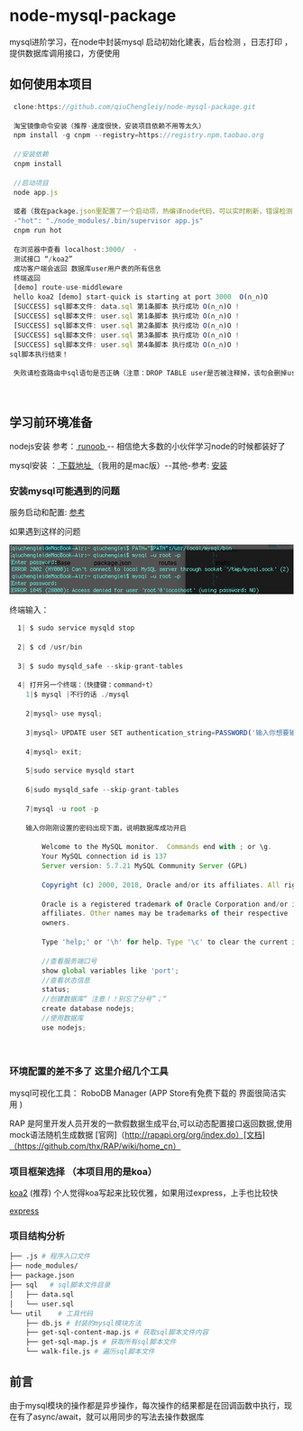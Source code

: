 # node-mysql-package
mysql进阶学习，在node中封装mysql 启动初始化建表，后台检测 ，日志打印 ，提供数据库调用接口，方便使用   

## 如何使用本项目

```js
 clone:https://github.com/qiuChengleiy/node-mysql-package.git
 
 淘宝镜像命令安装（推荐-速度很快，安装项目依赖不用等太久）
 npm install -g cnpm --registry=https://registry.npm.taobao.org
 
 //安装依赖
 cnpm install
 
 //启动项目
 node app.js
 
 或者（我在package.json里配置了一个启动项，热编译node代码，可以实时刷新，错误检测,依赖supervisor插件）
 -"hot": "./node_modules/.bin/supervisor app.js"
 cnpm run hot 
 
 在浏览器中查看 localhost:3000/  - 
 测试接口 “/koa2” 
 成功客户端会返回 数据库user用户表的所有信息 
 终端返回
 [demo] route-use-middleware 
 hello koa2 [demo] start-quick is starting at port 3000  O(∩_∩)O 
 [SUCCESS] sql脚本文件: data.sql 第1条脚本 执行成功 O(∩_∩)O !
 [SUCCESS] sql脚本文件: user.sql 第1条脚本 执行成功 O(∩_∩)O !
 [SUCCESS] sql脚本文件: user.sql 第2条脚本 执行成功 O(∩_∩)O !
 [SUCCESS] sql脚本文件: user.sql 第3条脚本 执行成功 O(∩_∩)O !
 [SUCCESS] sql脚本文件: user.sql 第4条脚本 执行成功 O(∩_∩)O !
sql脚本执行结束！

 失败请检查路由中sql语句是否正确（注意：DROP TABLE user是否被注释掉，该句会删掉user表），确保mysql服务启动端口号是否正确（默认端口3306）
 
 
```

## 学习前环境准备
nodejs安装 参考：[ runoob ](http://www.runoob.com/nodejs/nodejs-mysql.html) -- 相信绝大多数的小伙伴学习node的时候都装好了

mysql安装 ：[ 下载地址 ](https://www.mysql.com/downloads/) （我用的是mac版）--其他-参考: [ 安装 ](http://www.runoob.com/mysql/mysql-install.html) 


### 安装mysql可能遇到的问题
服务启动和配置: [ 参考 ](https://jingyan.baidu.com/article/e6c8503c51ee97e54e1a186d.html) 

如果遇到这样的问题

![image](Jietu20180406-001641.jpg)

终端输入：

```js
  1| $ sudo service mysqld stop
  
  2| $ cd /usr/bin
  
  3| $ sudo mysqld_safe --skip-grant-tables
  
  4| 打开另一个终端：（快捷键：command+t）
    1|$ mysql |不行的话 ./mysql
    
    2|mysql> use mysql;
    
    3|mysql> UPDATE user SET authentication_string=PASSWORD('输入你想要输入的密码') WHERE user = 'root';
    
    4|mysql> exit;
    
    5|sudo service mysqld start
    
    6|sudo mysqld_safe --skip-grant-tables
    
    7|mysql -u root -p
    
    输入你刚刚设置的密码出现下面，说明数据库成功开启 
    
        Welcome to the MySQL monitor.  Commands end with ; or \g.
        Your MySQL connection id is 137
        Server version: 5.7.21 MySQL Community Server (GPL)

        Copyright (c) 2000, 2018, Oracle and/or its affiliates. All rights reserved.

        Oracle is a registered trademark of Oracle Corporation and/or its
        affiliates. Other names may be trademarks of their respective
        owners.

        Type 'help;' or '\h' for help. Type '\c' to clear the current input statement.
        
        //查看服务端口号
        show global variables like 'port'; 
        //查看状态信息
        status; 
        //创建数据库“ 注意！！别忘了分号”；“
        create database nodejs; 
        //使用数据库
        use nodejs; 
        
       
```


### 环境配置的差不多了 这里介绍几个工具
mysql可视化工具： RoboDB Manager (APP Store有免费下载的 界面很简洁实用 )

RAP 是阿里开发人员开发的一款假数据生成平台,可以动态配置接口返回数据,使用mock语法随机生成数据 [官网]（http://rapapi.org/org/index.do）[文档]（https://github.com/thx/RAP/wiki/home_cn）


### 项目框架选择 （本项目用的是koa）
[koa2](https://koa.bootcss.com) (推荐) 个人觉得koa写起来比较优雅，如果用过express，上手也比较快

[express](http://www.expressjs.com.cn/4x/api.html)


### 项目结构分析
``` sh
├── .js # 程序入口文件
├── node_modules/
├── package.json
├── sql   # sql脚本文件目录
│   ├── data.sql
│   └── user.sql
└── util    # 工具代码
    ├── db.js # 封装的mysql模块方法
    ├── get-sql-content-map.js # 获取sql脚本文件内容
    ├── get-sql-map.js # 获取所有sql脚本文件
    └── walk-file.js # 遍历sql脚本文件
```























## 前言
由于mysql模块的操作都是异步操作，每次操作的结果都是在回调函数中执行，现在有了async/await，就可以用同步的写法去操作数据库

